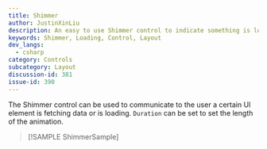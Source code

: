 ```yaml
---
title: Shimmer
author: JustinXinLiu
description: An easy to use Shimmer control to indicate something is loading.
keywords: Shimmer, Loading, Control, Layout
dev_langs:
  - csharp
category: Controls
subcategory: Layout
discussion-id: 381
issue-id: 390
---
```


The Shimmer control can be used to communicate to the user a certain UI element is fetching data or is loading. `Duration` can be set to set the length of the animation.

> [!SAMPLE ShimmerSample]
